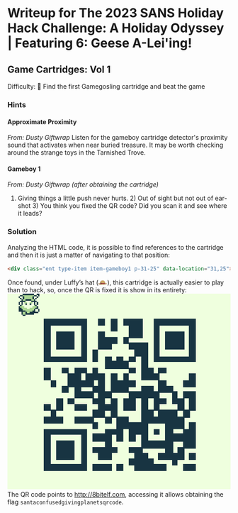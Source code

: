 # Writeup for The 2023 SANS Holiday Hack Challenge: A Holiday Odyssey \| Featuring 6: Geese A-Lei'ing!
## Game Cartridges: Vol 1
Difficulty: :christmas_tree:
Find the first Gamegosling cartridge and beat the game

### Hints
#### Approximate Proximity
*From: Dusty Giftwrap*
Listen for the gameboy cartridge detector's proximity sound that activates when near buried treasure. It may be worth checking around the strange toys in the Tarnished Trove.
#### Gameboy 1
*From: Dusty Giftwrap (after obtaining the cartridge)*
1) Giving things a little push never hurts. 2) Out of sight but not out of ear-shot 3) You think you
fixed the QR code? Did you scan it and see where it leads?

### Solution
Analyzing the HTML code, it is possible to find references to the cartridge and then it is just a matter of
navigating to that position:
```html
<div class="ent type-item item-gameboy1 p-31-25" data-location="31,25">
```
Once found, under Luffy’s hat (![misfit_piratehat_small](imgs/misfit_piratehat_small.png)), this cartridge is actually easier to play than to hack, so, once the QR is fixed it is show in its entirety:
![qr_code](imgs/qr_code.png)  
The QR code points to http://8bitelf.com, accessing it allows obtaining the flag `santaconfusedgivingplanetsqrcode`.
